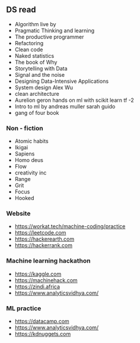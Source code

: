 
## DS read 
* Algorithm live by
* Pragmatic Thinking and learning
* The productive programmer
* Refactoring
* Clean code
* Naked statistics 
* The book of Why 
* Storytelling with Data 
* Signal and the noise 
* Designing Data-Intensive Applications
* System design Alex Wu 
* clean architecture 
* Aurelion geron hands on ml with scikit learn tf -2 
* Intro to ml by andreas muller sarah guido
* gang of four book 


### Non - fiction 
* Atomic habits
* Ikigai
* Sapiens
* Homo deus 
* Flow 
* creativity inc 
* Range
* Grit
* Focus 
* Hooked 



### Website 
* https://workat.tech/machine-coding/practice
* https://leetcode.com
* https://hackerearth.com
* https://hackerrank.com


### Machine learning hackathon 
* https://kaggle.com
* https://machinehack.com
* https://zindi.africa
* https://www.analyticsvidhya.com/

### ML practice 
* https://datacamp.com
* https://www.analyticsvidhya.com/
* https://kdnuggets.com
